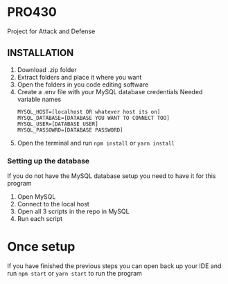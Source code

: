 # PRO430

Project for Attack and Defense

## INSTALLATION

1. Download .zip folder
2. Extract folders and place it where you want
3. Open the folders in you code editing software
4. Create a .env file with your MySQL database credentials
   Needed variable names
   ```
   MYSQL_HOST=[localhost OR whatever host its on]
   MYSQL_DATABASE=[DATABASE YOU WANT TO CONNECT TOO]
   MYSQL_USER=[DATABASE USER]
   MYSQL_PASSOWRD=[DATABASE PASSWORD]
   ```
5. Open the terminal and run `npm install` or `yarn install`

### Setting up the database

If you do not have the MySQL database setup you need to have it for this program

1. Open MySQL
2. Connect to the local host
3. Open all 3 scripts in the repo in MySQL
4. Run each script

# Once setup

If you have finished the previous steps you can open back up your IDE and run `npm start` or `yarn start` to run the program
